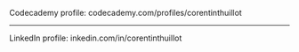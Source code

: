 Codecademy profile: codecademy.com/profiles/corentinthuillot

<hr>

LinkedIn profile: inkedin.com/in/corentinthuillot
